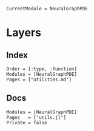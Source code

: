 ```@meta
CurrentModule = NeuralGraphPDE
```

# Layers

## Index

```@index
Order = [:type, :function]
Modules = [NeuralGraphPDE]
Pages = ["utilities.md"]
```

## Docs

```@autodocs
Modules = [NeuralGraphPDE]
Pages   = ["utils.jl"]
Private = false
```